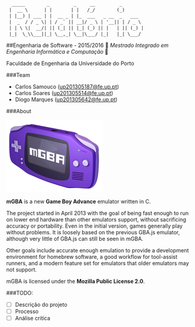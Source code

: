 ```
  _____        _         _     __         _        
 |  __ \      | |       | |   /_/        (_)       
 | |__) | ___ | |  __ _ | |_  ___   _ __  _   ___  
 |  _  / / _ \| | / _` || __|/ _ \ | '__|| | / _ \ 
 | | \ \|  __/| || (_| || |_| (_) || |   | || (_) |
 |_|  \_\\___||_| \__,_| \__|\___/ |_|   |_| \___/ 
 ```
##Engenharia de Software - 2015/2016
:floppy_disk:  *Mestrado Integrado em Engenharia Informática e Computação*   :floppy_disk:

Faculdade de Engenharia da Universidade do Porto

###Team
* Carlos Samouco (up201305187@fe.up.pt)
* Carlos Soares (up201305514@fe.up.pt)
* Diogo Marques (up201305642@fe.up.pt)

###About

![](mgba-256.png)

**mGBA** is a new **Game Boy Advance** emulator written in C.

The project started in April 2013 with the goal of being fast enough to run on lower end hardware than other emulators support, without sacrificing accuracy or portability. Even in the initial version, games generally play without problems. It is loosely based on the previous GBA.js emulator, although very little of GBA.js can still be seen in mGBA.

Other goals include accurate enough emulation to provide a development environment for homebrew software, a good workflow for tool-assist runners, and a modern feature set for emulators that older emulators may not support.

mGBA is licensed under the **Mozilla Public License 2.0**.

###TODO:
- [ ] Descrição do projeto
- [ ] Processo
- [ ] Análise critica
